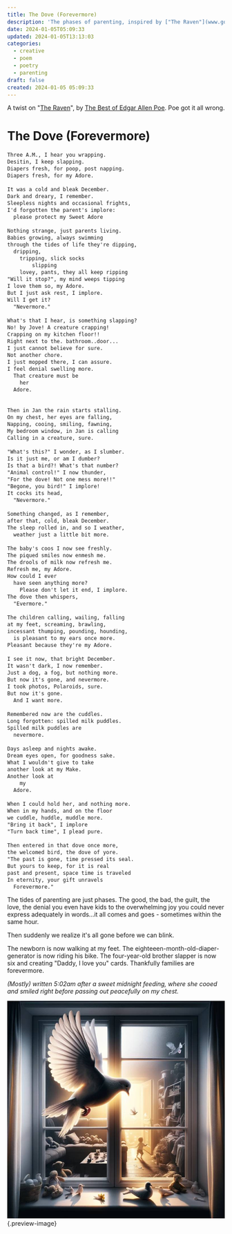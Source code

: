 ```yaml
---
title: The Dove (Forevermore)
description: 'The phases of parenting, inspired by ["The Raven"](www.google.com).'
date: 2024-01-05T05:09:33
updated: 2024-01-05T13:13:03
categories:
  - creative
  - poem
  - poetry
  - parenting
draft: false
created: 2024-01-05 05:09:33
---
```


A twist on "[The Raven](https://www.poetryfoundation.org/poems/48860/the-raven)", by [The Best of Edgar Allen Poe](../book-review/the-best-of-edgar-allen-poe.md). Poe got it all wrong.

# The Dove (Forevermore)


```
Three A.M., I hear you wrapping.
Desitin, I keep slapping.
Diapers fresh, for poop, post napping.
Diapers fresh, for my Adore.

It was a cold and bleak December.
Dark and dreary, I remember.
Sleepless nights and occasional frights,    
I'd forgotten the parent's implore:    
  please protect my Sweet Adore   

Nothing strange, just parents living.
Babies growing, always swimming
through the tides of life they're dipping,    
  dripping, 
    tripping, slick socks 
        slipping    
    lovey, pants, they all keep ripping    
"Will it stop?", my mind weeps tipping
I love them so, my Adore.   
But I just ask rest, I implore.    
Will I get it? 
  "Nevermore."    

What's that I hear, is something slapping?    
No! by Jove! A creature crapping!    
Crapping on my kitchen floor!! 
Right next to the. bathroom..door...   
I just cannot believe for sure.
Not another chore.
I just mopped there, I can assure.
I feel denial swelling more.
  That creature must be 
    her 
  Adore.  


Then in Jan the rain starts stalling.  
On my chest, her eyes are falling,  
Napping, cooing, smiling, fawning,    
My bedroom window, in Jan is calling   
Calling in a creature, sure.

"What's this?" I wonder, as I slumber.
Is it just me, or am I dumber?    
Is that a bird?! What's that number?    
"Animal control!" I now thunder,
"For the dove! Not one mess more!!"
"Begone, you bird!" I implore!
It cocks its head, 
  "Nevermore."

Something changed, as I remember,
after that, cold, bleak December.
The sleep rolled in, and so I weather,
  weather just a little bit more.

The baby's coos I now see freshly.
The piqued smiles now enmesh me.
The drools of milk now refresh me.
Refresh me, my Adore.
How could I ever
  have seen anything more?
    Please don't let it end, I implore.
The dove then whispers, 
  "Evermore."

The children calling, wailing, falling
at my feet, screaming, brawling,
incessant thumping, pounding, hounding,
  is pleasant to my ears once more.
Pleasant because they're my Adore.

I see it now, that bright December.
It wasn't dark, I now remember.
Just a dog, a fog, but nothing more. 
But now it's gone, and nevermore.
I took photos, Polaroids, sure.
But now it's gone. 
  And I want more. 

Remembered now are the cuddles.
Long forgotten: spilled milk puddles.
Spilled milk puddles are 
  nevermore. 

Days asleep and nights awake.
Dream eyes open, for goodness sake.
What I wouldn't give to take
another look at my Make.
Another look at 
    my 
  Adore.

When I could hold her, and nothing more. 
When in my hands, and on the floor
we cuddle, huddle, muddle more.
"Bring it back", I implore
"Turn back time", I plead pure.

Then entered in that dove once more, 
the welcomed bird, the dove of yore.
"The past is gone, time pressed its seal.
But yours to keep, for it is real
past and present, space time is traveled
In eternity, your gift unravels
  Forevermore."
```

The tides of parenting are just phases. The good, the bad, the guilt, the love, the denial you even have kids to the overwhelming joy you could never express adequately in words...it all comes and goes - sometimes within the same hour. 

Then suddenly we realize it's all gone before we can blink.

The newborn is now walking at my feet. The eighteeen-month-old-diaper-generator is now riding his bike. The four-year-old brother slapper is now six and creating "Daddy, I love you" cards. Thankfully families are forevermore.

*(Mostly) written 5:02am after a sweet midnight feeding, where she cooed and smiled right before passing out peacefully on my chest.*

![Messy rooms, a memory forevermore](../img/dalle-dove-windowsill-messy-toys-light.jpeg){.preview-image}
